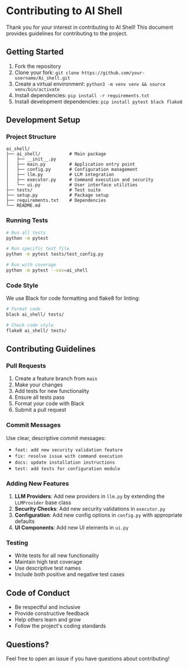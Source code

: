 # Contributing to AI Shell

Thank you for your interest in contributing to AI Shell! This document provides guidelines for contributing to the project.

## Getting Started

1. Fork the repository
2. Clone your fork: `git clone https://github.com/your-username/Ai_shell.git`
3. Create a virtual environment: `python3 -m venv venv && source venv/bin/activate`
4. Install dependencies: `pip install -r requirements.txt`
5. Install development dependencies: `pip install pytest black flake8`

## Development Setup

### Project Structure

```
ai_shell/
├── ai_shell/           # Main package
│   ├── __init__.py
│   ├── main.py         # Application entry point
│   ├── config.py       # Configuration management
│   ├── llm.py          # LLM integration
│   ├── executor.py     # Command execution and security
│   └── ui.py           # User interface utilities
├── tests/              # Test suite
├── setup.py            # Package setup
├── requirements.txt    # Dependencies
└── README.md
```

### Running Tests

```bash
# Run all tests
python -m pytest

# Run specific test file
python -m pytest tests/test_config.py

# Run with coverage
python -m pytest --cov=ai_shell
```

### Code Style

We use Black for code formatting and flake8 for linting:

```bash
# Format code
black ai_shell/ tests/

# Check code style
flake8 ai_shell/ tests/
```

## Contributing Guidelines

### Pull Requests

1. Create a feature branch from `main`
2. Make your changes
3. Add tests for new functionality
4. Ensure all tests pass
5. Format your code with Black
6. Submit a pull request

### Commit Messages

Use clear, descriptive commit messages:
- `feat: add new security validation feature`
- `fix: resolve issue with command execution`
- `docs: update installation instructions`
- `test: add tests for configuration module`

### Adding New Features

1. **LLM Providers**: Add new providers in `llm.py` by extending the `LLMProvider` base class
2. **Security Checks**: Add new security validations in `executor.py`
3. **Configuration**: Add new config options in `config.py` with appropriate defaults
4. **UI Components**: Add new UI elements in `ui.py`

### Testing

- Write tests for all new functionality
- Maintain high test coverage
- Use descriptive test names
- Include both positive and negative test cases

## Code of Conduct

- Be respectful and inclusive
- Provide constructive feedback
- Help others learn and grow
- Follow the project's coding standards

## Questions?

Feel free to open an issue if you have questions about contributing!